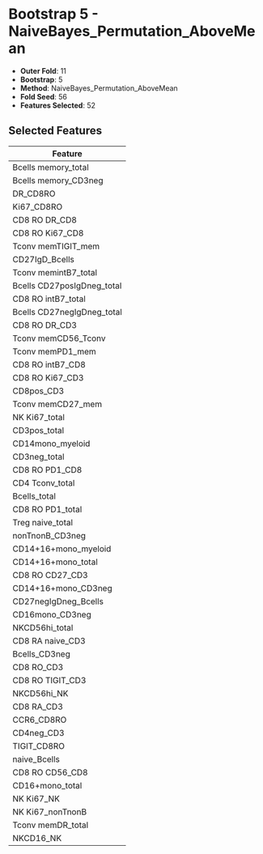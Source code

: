 # Bootstrap 5 - NaiveBayes_Permutation_AboveMean

- **Outer Fold**: 11
- **Bootstrap**: 5
- **Method**: NaiveBayes_Permutation_AboveMean
- **Fold Seed**: 56
- **Features Selected**: 52

## Selected Features

| Feature |
|---------|
| Bcells memory_total |
| Bcells memory_CD3neg |
| DR_CD8RO |
| Ki67_CD8RO |
| CD8 RO DR_CD8 |
| CD8 RO Ki67_CD8 |
| Tconv memTIGIT_mem |
| CD27IgD_Bcells |
| Tconv memintB7_total |
| Bcells CD27posIgDneg_total |
| CD8 RO intB7_total |
| Bcells CD27negIgDneg_total |
| CD8 RO DR_CD3 |
| Tconv memCD56_Tconv |
| Tconv memPD1_mem |
| CD8 RO intB7_CD8 |
| CD8  RO Ki67_CD3 |
| CD8pos_CD3 |
| Tconv memCD27_mem |
| NK Ki67_total |
| CD3pos_total |
| CD14mono_myeloid |
| CD3neg_total |
| CD8 RO PD1_CD8 |
| CD4 Tconv_total |
| Bcells_total |
| CD8 RO PD1_total |
| Treg naive_total |
| nonTnonB_CD3neg |
| CD14+16+mono_myeloid |
| CD14+16+mono_total |
| CD8 RO CD27_CD3 |
| CD14+16+mono_CD3neg |
| CD27negIgDneg_Bcells |
| CD16mono_CD3neg |
| NKCD56hi_total |
| CD8 RA naive_CD3 |
| Bcells_CD3neg |
| CD8 RO_CD3 |
| CD8 RO TIGIT_CD3 |
| NKCD56hi_NK |
| CD8 RA_CD3 |
| CCR6_CD8RO |
| CD4neg_CD3 |
| TIGIT_CD8RO |
| naive_Bcells |
| CD8 RO CD56_CD8 |
| CD16+mono_total |
| NK Ki67_NK |
| NK Ki67_nonTnonB |
| Tconv memDR_total |
| NKCD16_NK |
